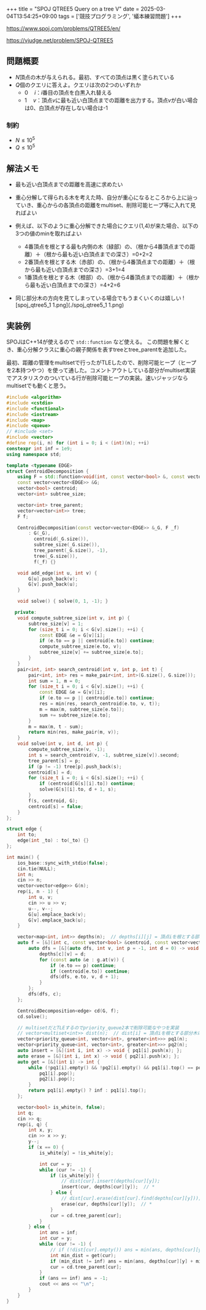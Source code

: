 +++
title = "SPOJ QTREE5 Query on a tree V"
date = 2025-03-04T13:54:25+09:00
tags = ['競技プログラミング', '蟻本練習問題']
+++

https://www.spoj.com/problems/QTREE5/en/

https://vjudge.net/problem/SPOJ-QTREE5
<!--more-->
## 問題概要
- $N$頂点の木が与えられる。最初、すべての頂点は黒く塗られている
- $Q$個のクエリに答えよ。クエリは次の2つのいずれか
	- $0\quad i$：$i$番目の頂点を白黒入れ替える
	- $1\quad v$：頂点$v$に最も近い白頂点までの距離を出力する。頂点$v$が白い場合は0、白頂点が存在しない場合は-1
### 制約
- $N\leq 10^5$
- $Q\leq 10^5$

## 解法メモ
- 最も近い白頂点までの距離を高速に求めたい
- 重心分解して得られる木を考えた時、自分が重心になるところから上に辿っていき、重心からの各頂点の距離をmultiset、削除可能ヒープ等に入れて見ればよい

- 例えば、以下のように重心分解できた場合にクエリ(1,4)が来た場合、以下の3つの値のminを取ればよい
	- 4番頂点を根とする最も内側の木（緑部）の、（根から4番頂点までの距離）＋（根から最も近い白頂点までの深さ）=0+2=2
	- 2番頂点を根とする木（赤部）の、（根から4番頂点までの距離）＋（根から最も近い白頂点までの深さ）=3+1=4
	- 1番頂点を根とする木（橙部）の、（根から4番頂点までの距離）＋（根から最も近い白頂点までの深さ）=4+2=6
- 同じ部分木の方向を見てしまっている場合でもうまくいくのは嬉しい
![spoj_qtree5_1 1.png](./spoj_qtree5_1 1.png)


## 実装例
SPOJはC++14が使えるので `std::function` など使える。
この問題を解くとき、重心分解クラスに重心の親子関係を表すtreeとtree_parentを追加した。

最初、距離の管理をmultisetで行ったがTLEしたので、削除可能ヒープ（ヒープを2本持つやつ）を使って通した。コメントアウトしている部分がmultiset実装でアスタリスクのついている行が削除可能ヒープの実装。速いジャッジならmultisetでも動くと思う。
```cpp
#include <algorithm>
#include <cstdio>
#include <functional>
#include <iostream>
#include <map>
#include <queue>
// #include <set>
#include <vector>
#define rep(i, n) for (int i = 0; i < (int)(n); ++i)
constexpr int inf = 1e9;
using namespace std;

template <typename EDGE>
struct CentroidDecomposition {
    using F = std::function<void(int, const vector<bool> &, const vector<vector<EDGE>> &)>;
    const vector<vector<EDGE>> &G;
    vector<bool> centroid;
    vector<int> subtree_size;

    vector<int> tree_parent;
    vector<vector<int>> tree;
    F f;

    CentroidDecomposition(const vector<vector<EDGE>> &_G, F _f)
        : G(_G),
          centroid(_G.size()),
          subtree_size(_G.size()),
          tree_parent(_G.size(), -1),
          tree(_G.size()),
          f(_f) {}

    void add_edge(int u, int v) {
        G[u].push_back(v);
        G[v].push_back(u);
    }

    void solve() { solve(0, 1, -1); }

   private:
    void compute_subtree_size(int v, int p) {
        subtree_size[v] = 1;
        for (size_t i = 0; i < G[v].size(); ++i) {
            const EDGE &e = G[v][i];
            if (e.to == p || centroid[e.to]) continue;
            compute_subtree_size(e.to, v);
            subtree_size[v] += subtree_size[e.to];
        }
    }
    pair<int, int> search_centroid(int v, int p, int t) {
        pair<int, int> res = make_pair<int, int>(G.size(), G.size());
        int sum = 1, m = 0;
        for (size_t i = 0; i < G[v].size(); ++i) {
            const EDGE &e = G[v][i];
            if (e.to == p || centroid[e.to]) continue;
            res = min(res, search_centroid(e.to, v, t));
            m = max(m, subtree_size[e.to]);
            sum += subtree_size[e.to];
        }
        m = max(m, t - sum);
        return min(res, make_pair(m, v));
    }
    void solve(int v, int d, int p) {
        compute_subtree_size(v, -1);
        int s = search_centroid(v, -1, subtree_size[v]).second;
        tree_parent[s] = p;
        if (p != -1) tree[p].push_back(s);
        centroid[s] = d;
        for (size_t i = 0; i < G[s].size(); ++i) {
            if (centroid[G[s][i].to]) continue;
            solve(G[s][i].to, d + 1, s);
        }
        f(s, centroid, G);
        centroid[s] = false;
    }
};

struct edge {
    int to;
    edge(int _to) : to(_to) {}
};

int main() {
    ios_base::sync_with_stdio(false);
    cin.tie(NULL);
    int n;
    cin >> n;
    vector<vector<edge>> G(n);
    rep(i, n - 1) {
        int u, v;
        cin >> u >> v;
        u--, v--;
        G[u].emplace_back(v);
        G[v].emplace_back(u);
    }

    vector<map<int, int>> depths(n);  // depths[i][j] = 頂点iを根とする部分木における頂点jの深さ
    auto f = [&](int c, const vector<bool> &centroid, const vector<vector<edge>> &g) -> void {
        auto dfs = [&](auto dfs, int v, int p = -1, int d = 0) -> void {
            depths[c][v] = d;
            for (const auto &e : g.at(v)) {
                if (e.to == p) continue;
                if (centroid[e.to]) continue;
                dfs(dfs, e.to, v, d + 1);
            }
        };
        dfs(dfs, c);
    };

    CentroidDecomposition<edge> cd(G, f);
    cd.solve();

    // multisetだとTLEするのでpriority_queue2本で削除可能なやつを実装
    // vector<multiset<int>> dist(n);  // dist[i] = 頂点iを根とする部分木に存在する白頂点の深さ // *
    vector<priority_queue<int, vector<int>, greater<int>>> pq1(n);
    vector<priority_queue<int, vector<int>, greater<int>>> pq2(n);
    auto insert = [&](int i, int x) -> void { pq1[i].push(x); };
    auto erase = [&](int i, int x) -> void { pq2[i].push(x); };
    auto get = [&](int i) -> int {
        while (!pq1[i].empty() && !pq2[i].empty() && pq1[i].top() == pq2[i].top()) {
            pq1[i].pop();
            pq2[i].pop();
        }
        return pq1[i].empty() ? inf : pq1[i].top();
    };

    vector<bool> is_white(n, false);
    int q;
    cin >> q;
    rep(i, q) {
        int x, y;
        cin >> x >> y;
        y--;
        if (x == 0) {
            is_white[y] = !is_white[y];

            int cur = y;
            while (cur != -1) {
                if (is_white[y]) {
                    // dist[cur].insert(depths[cur][y]);
                    insert(cur, depths[cur][y]);  // *
                } else {
                    // dist[cur].erase(dist[cur].find(depths[cur][y]));
                    erase(cur, depths[cur][y]);  // *
                }
                cur = cd.tree_parent[cur];
            }
        } else {
            int ans = inf;
            int cur = y;
            while (cur != -1) {
                // if (!dist[cur].empty()) ans = min(ans, depths[cur][y] + *dist[cur].begin());
                int min_dist = get(cur);                                         // *
                if (min_dist != inf) ans = min(ans, depths[cur][y] + min_dist);  // *
                cur = cd.tree_parent[cur];
            }
            if (ans == inf) ans = -1;
            cout << ans << "\n";
        }
    }
}
```